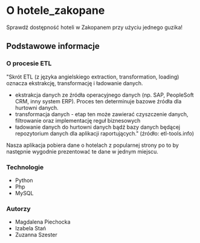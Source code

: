 # O hotele_zakopane
Sprawdź dostępność hoteli w Zakopanem przy użyciu jednego guzika!
## Podstawowe informacje
### O procesie ETL
"Skrót ETL (z języka angielskiego extraction, transformation, loading) oznacza ekstrakcję, transformację i ładowanie danych.
* ekstrakcja danych ze źródła operacyjnego danych (np. SAP, PeopleSoft CRM, inny system ERP). Proces ten determinuje bazowe źródła dla hurtowni danych.
*	transformacja danych - etap ten może zawierać czyszczenie danych, filtrowanie oraz implementację reguł biznesowych
*	ładowanie danych do hurtowni danych bądź bazy danych będącej repozytorium danych dla aplikacji raportujących." (źródło: etl-tools.info)

Nasza aplikacja pobiera dane o hotelach z popularnej strony po to by następnie wygodnie prezentować te dane w jednym miejscu.

### Technologie
*	Python 
*	Php
*	MySQL
### Autorzy
*	Magdalena Piechocka
*	Izabela Stań
*	Zuzanna Szester
